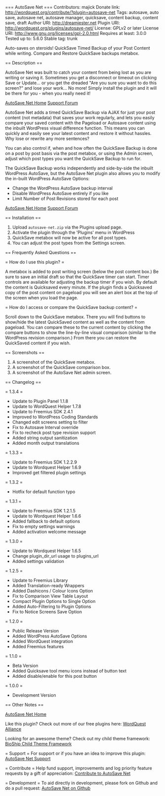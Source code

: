 === AutoSave Net ===
Contributors: majick
Donate link: http://wordquest.org/contribute/?plugin=autosave-net
Tags: autosave, auto save, autosave net, autosave manager, quicksave, content backup, content save, draft
Author URI: http://dreamjester.net
Plugin URI: http://wordquest.org/plugins/autosave-net/
License: GPLv2 or later
License URI: http://www.gnu.org/licenses/gpl-2.0.html
Requires at least: 3.0.0
Tested up to: 5.6.0
Stable tag: trunk

Auto-saves on steroids! QuickSave Timed Backup of your Post Content while writing. Compare and Restore QuickSave backups metabox.

== Description ==

AutoSave Net was built to catch your content from being lost as you are writing or saving it. Sometimes you get a disconnect or timeout on clicking Save or Update... or you get the dreaded "Are you sure you want to do this screen?" and lose your work... No more! Simply install the plugin and it will be there for you - when you really need it!

[AutoSave Net Home](http://wordquest.org/plugins/autosave-net/)
[Support Forum](http://wordquest.org/support/autosave-net/)

AutoSave Net adds a timed QuickSave Backup via AJAX for just your post content (not metadata) that saves your work regularly, and lets you easily compare your saved content with the Pageload or Autosave content using the inbuilt WordPress visual difference function. This means you can quickly and easily see your latest content and restore it without hassles. Why lose or rewrite any more sentences?

You can also control if, when and how often the QuickSave Backup is done on a post by post basis via the post metabox, or using the Admin screen, adjust which post types you want the QuickSave Backup to run for.

The QuickSave Backup works independently and side-by-side the inbuilt WordPress AutoSave, but the AutoSave Net plugin also allows you to modify the in-built WordPress AutoSave Options:

* Change the WordPress AutoSave backup interval
* Disable WordPress AutoSave entirely if you like
* Limit Number of Post Revisions stored for each post

[AutoSave Net Home](http://wordquest.org/plugins/autosave-net/)
[Support Forum](http://wordquest.org/support/autosave-net/)


== Installation ==

1. Upload `autosave-net.zip` via the Plugins upload page.
1. Activate the plugin through the 'Plugins' menu in WordPress
1. QuickSave metabox will now be active for all post types.
1. You can adjust the post types from the Settings screen.


== Frequently Asked Questions ==

= How do I use this plugin? =

A metabox is added to post writing screen (below the post content box.) Be sure to save an initial draft so that the QuickSave timer can start. Timer controls are available for adjusting the backup timer if you wish. By default the content is Quicksaved every minute. If the plugin finds a Quicksaved copy of the post content on pageload you will see an alert box at the top of the screen when you load the page. 

= How do I access or compare the QuickSave backup content? =

Scroll down to the QuickSave metabox. There you will find buttons to show/hide the latest QuickSaved content as well as the content from pageload. You can compare these to the current content by clicking the compare buttons to show the line-by-line visual comparison (similar to the WordPress revision comparison.) From there you can restore the QuickSaved content if you wish.


== Screenshots ==

1. A screenshot of the QuickSave metabox.
1. A screenshot of the QuickSave comparison box.
1. A screenshot of the AutoSave Net admin screen.


== Changelog ==

= 1.3.4 =
* Update to Plugin Panel 1.1.8
* Update to WordQuest Helper 1.7.8
* Update to Freemius SDK 2.4.1
* Improved to WordPress Coding Standards
* Changed edit screens setting to filter
* Fix to Autosave Interval override
* Fix to recheck post type revision support
* Added string output sanitization
* Added month output translations

= 1.3.3 =
* Update to Freemius SDK 1.2.2.9
* Update to Wordquest Helper 1.6.9
* Improved get filtered plugin settings

= 1.3.2 =
* Hotfix for default function typo

= 1.3.1 = 
* Update to Freemius SDK 1.2.1.5
* Update to Wordquest Helper 1.6.6
* Added fallback to default options
* Fix to empty settings warnings
* Added activation welcome message

= 1.3.0 =
* Update to Wordquest Helper 1.6.5
* Change plugin_dir_url usage to plugins_url
* Added settings validation

= 1.2.5 = 
* Update to Freemius Library
* Added Translation-ready Wrappers
* Added Dashicons / Colour Icons Option
* Fix to Comparison View Table Layout
* Compact Plugin Options to Single Option
* Added Auto-Filtering to Plugin Options
* Fix to Notice Screens Save Option

= 1.2.0 = 
* Public Release Version
* Added WordPress AutoSave Options
* Added WordQuest integration
* Added Freemius features

= 1.1.0 =
* Beta Version
* Added Quicksave tool menu icons instead of button text
* Added disable/enable for this post button

= 1.0.0 =
* Development Version


== Other Notes ==

[AutoSave Net Home](http://wordquest.org/plugins/autosave-net/)

Like this plugin? Check out more of our free plugins here: 
[WordQuest Alliance](http://wordquest.org/plugins/ "WordQuest Alliance Plugins")

Looking for an awesome theme? Check out my child theme framework:
[BioShip Child Theme Framework](http://bioship.space "BioShip Child Theme Framework")

= Support = 
For support or if you have an idea to improve this plugin:
[AutoSave Net Support](http://wordquest.org/support/autosave-net/ "AutoSave Net Support Quests")

= Contribute = 
Help fund support, improvements and log priority feature requests by a gift of appreciation:
[Contribute to AutoSave Net](http://wordquest.org/contribute/?plugin=autosave-net)

= Development =
To aid directly in development, please fork on Github and do a pull request:
[AutoSave Net on Github](http://github.com/majick777/autosave-net/)
